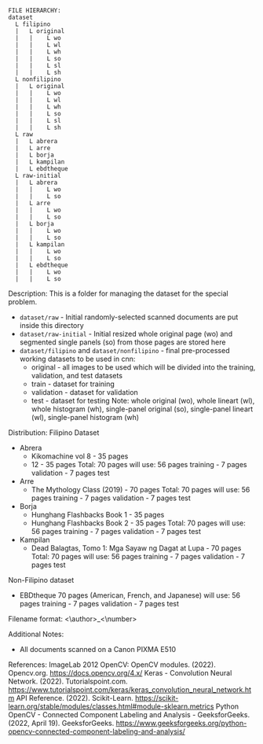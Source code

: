 ```
FILE HIERARCHY:
dataset
  L filipino
  |   L original
  |   |    L wo
  |   |    L wl
  |   |    L wh
  |   |    L so
  |   |    L sl
  |   |    L sh
  L nonfilipino
  |   L original
  |   |    L wo
  |   |    L wl
  |   |    L wh
  |   |    L so
  |   |    L sl
  |   |    L sh
  L raw
  |   L abrera
  |   L arre
  |   L borja
  |   L kampilan
  |   L ebdtheque
  L raw-initial
  |   L abrera
  |   |    L wo
  |   |    L so
  |   L arre
  |   |    L wo
  |   |    L so
  |   L borja
  |   |    L wo
  |   |    L so
  |   L kampilan
  |   |    L wo
  |   |    L so
  |   L ebdtheque
  |   |    L wo
  |   |    L so
```

Description:
This is a folder for managing the dataset for the special problem.
* `dataset/raw` - Initial randomly-selected scanned documents are put inside this directory
* `dataset/raw-initial` - Initial resized whole original page (wo) and segmented single panels (so) from those pages are stored here
* `dataset/filipino` and `dataset/nonfilipino` - final pre-processed working datasets to be used in cnn:
    * original - all images to be used which will be divided into the training, validation, and test datasets
    * train - dataset for training
    * validation - dataset for validation
    * test - dataset for testing
    Note: whole original (wo), whole lineart (wl), whole histogram (wh), single-panel original (so), single-panel lineart (wl), single-panel histogram (wh) 

Distribution:
Filipino Dataset
* Abrera
    * Kikomachine vol 8 - 35 pages
    * 12 - 35 pages
    Total: 70 pages
    will use: 56 pages training - 7 pages validation - 7 pages test
* Arre
    * The Mythology Class (2019) - 70 pages
    Total: 70 pages
    will use: 56 pages training - 7 pages validation - 7 pages test
* Borja
    * Hunghang Flashbacks Book 1 - 35 pages
    * Hunghang Flashbacks Book 2 - 35 pages
    Total: 70 pages
    will use: 56 pages training - 7 pages validation - 7 pages test
* Kampilan
    *  Dead Balagtas, Tomo 1: Mga Sayaw ng Dagat at Lupa - 70 pages
    Total: 70 pages
    will use: 56 pages training - 7 pages validation - 7 pages test

Non-Filipino dataset
* EBDtheque
    70 pages (American, French, and Japanese)
    will use: 56 pages training - 7 pages validation - 7 pages test

Filename format:
<\author>_<\number>

Additional Notes:
* All documents scanned on a Canon PIXMA E510 

References:
ImageLab 2012
OpenCV: OpenCV modules. (2022). Opencv.org. https://docs.opencv.org/4.x/
Keras - Convolution Neural Network. (2022). Tutorialspoint.com. https://www.tutorialspoint.com/keras/keras_convolution_neural_network.htm
API Reference. (2022). Scikit-Learn. https://scikit-learn.org/stable/modules/classes.html#module-sklearn.metrics
Python OpenCV - Connected Component Labeling and Analysis - GeeksforGeeks. (2022, April 19). GeeksforGeeks. https://www.geeksforgeeks.org/python-opencv-connected-component-labeling-and-analysis/

‌